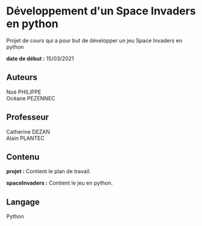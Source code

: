 # Développement d'un Space Invaders en python

Projet de cours qui a pour but de développer un jeu Space Invaders en python

**date de début :** 15/03/2021

## Auteurs

Noé PHILIPPE  
Océane PEZENNEC

## Professeur

Catherine DEZAN  
Alain PLANTEC

## Contenu

**projet :** Contient le plan de travail.

**spaceInvaders :** Contient le jeu en python.

## Langage

Python
